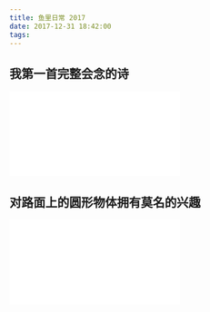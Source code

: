 ```yaml
---
title: 鱼里日常 2017
date: 2017-12-31 18:42:00
tags:
---
```


## 我第一首完整会念的诗
<iframe src='../../../images/2017/IMG_6515.mov' frameborder=0 'allowfullscreen'></iframe>

## 对路面上的圆形物体拥有莫名的兴趣
<iframe src='../../../images/2017/hole.mov' frameborder=0 'allowfullscreen'></iframe>
